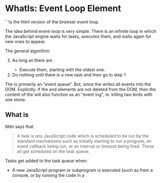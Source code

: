 # WhatIs: Event Loop Element

'<event-loop> 'is the html version of the browser event loop.

The idea behind event-loop is very simple. There is an infinite loop in which the JavaScript engine waits for tasks, 
executes them, and waits again for new ones to appear.

The general algorithm:

1. As long as there are <tasks>.
   * Execute them, starting with the oldest one.
2. Do nothing until there is a new task and then go to step 1

The <event-loop> is primarily an "event queue". But, since the <event-loop> *writes* all events into the DOM. Explicitly.
If the <event> and <task> elements are not deleted from the DOM, then the content of the <event-loop> will also function
as an "event log", ie. killing two birds with one stone.
## What is <task>

Mdn says that 

 > A task is any JavaScript code which is scheduled to be run by the standard mechanisms such as initially starting to 
 >run a program, an event callback being run, or an interval or timeout being fired. These all get scheduled on the task queue.

Tasks get added to the task queue when:

* A new JavaScript program or subprogram is executed (such as from a console, or by running the code in a <script> element) directly.
* An event fires, adding the event's callback function to the task queue.
* A timeout or interval created with setTimeout() or setInterval() is reached, causing the corresponding callback to be added to the task queue.

each time `setTimeout()` is called it produce task,  which `<event-loop>` interprets into a <task> element. 

>That is, `<task>` is the html version of the task in the event loop of the browser.

### HowTo: create <task>
In order to create a <task> it is necessary to keep track of every call to `setTimeout()`. This is done quite simply. 
We store the original function in a global variable, and define our own logic.

```javascript
const setTimeoutOG = window.setTimeout;
window.setTimeout = function setTimeout(cb, ms) {
  const timeoutElement = makeTaskElement(cb, ms);
  timeoutElement && document.querySelector("event-loop").prepend(timeoutElement);
};
```

When a <task> element is created, attributes are defined that display basic setTimeout() information, as well as the creation 
time and the time when the element should be executed. This is necessary to keep track of the timeout and temporarily
execute it later. 

Since it is not possible to pass a function as an attribute value, but it is possible to pass its name. Before add an attribute 
you have to make sure the passed function is in global scope. Obviously, this fact establishes some restrictions on the function. 
For example, it is not possible to pass a function which is in the local scope. The reason is that if you interpret the 
element back into a function, it will be impossible to access the original function. 

Of course, we can pass a local function as an object property, but this has a disadvantage. When the page reloads the
html attributes will be saved but the property won't. Using the attributes we recreate the original `setTimeout()`.

```javascript
function makeTaskElement(cb, ms = 0) {   
  const el = document.createElement('task');     
  el.setAttribute(":created", Date.now());    
  el.setAttribute(":delay", ms);
  el.setAttribute(":start", Date.now() + ms); 
  const name = cb.name;
  if (window[name]) {       
    el.setAttribute(':cb', name);
    el.cb = cb;
    return el;
  } else {
    name ? console.warn("Unable to add local function", name, "to", el) :
      console.warn("Unable to add an anonymous function to", el)
  }
}
```
### HowTo: nested tasks

There are times when necessary to process a chain of functions. In this case you can make nested `<task>`s.

If such a chain should use arguments, we can pass them inside `<task>`. Using this approach, `<event-loop>` handles the 
original function (defined with the `:cb` attribute) using arguments and defines its result directly in `<task>` using the `:res` attribute.

```html
    <task :created="1631618374265" :delay="3000" :start="1631789839346" :cb="plus">
        <task :created="1631618374264" :delay="2000" :start="1631789839346" :cb=multiply>
            <task :created="1631618374262" :delay="1000" :start="1631789839346" :cb=divide>
                <int>6</int>
                <int>1</int>
            </task>
            <int>2</int>
            <int>5</int>
        </task>
        <int>3</int>
    </task>
```

Thi is the same as  

```javascript
 setTimeout(plus(3, setTimeout(multiply(2, 5, setTimeout(divide(6, 1),1000))), 2000), 3000);
```   

## WhatIs <event>


### How to create <event>


## How to make <event-loop>

To start processing <task> and <event> elements, <event-loop> uses the DOMContentLoaded event in its constructor, which 
ensures that the HTML has been fully loaded and parsed.  The :now attribute is also defined, which is used as a relative 
time point when parsing inner elements timestamps.

```javascript
class EventLoop extends FirstConnectedCallbackMixin {
  constructor() {
    super();
    document.addEventListener('DOMContentLoaded', () => {
      if (document.readyState === "loading") return;
      this.setAttribute(":now", Date.now());
      this.findNextTask();
    });
  }
  ...
}
```

To track the first addition of `<event-loop>` to the DOM, [firstConnectedCallback()](https://github.com/orstavik/JoiComponents/blob/a347a7151efe1733dfcfc83518595304eeda3ea9/book/chapter8_HowToMakeMixins/11_Pattern_FirstCallback.md)
is used instead of the traditional `connectedCallback()`. 

   - `this.active` - is used to define the active element and ensure that several elements are not processed at the same time.
   - `this.timer` - identifier `setTimeout()`.

The MutationObserver is used to track the addition of new items.  Each time a callback is triggered, `this.active` becomes
 true and `findNextTask()` is called.  

```javascript
  firstConnectedCallback() {
    this.active = false;
    this.timer = 0;
    const mo = new MutationObserver(mr => {
      if (this.active || !mr[0].addedNodes.length)
        return;
      this.active = true;
      this.findNextTask();
    });
    mo.observe(this, {childList: true});
    const eventLoopElement = document.querySelectorAll("event-loop");
    if (eventLoopElement.length > 1)
      throw new Error("There are two event-loop elements in the DOM at the same time");
    const parentElementTagNAme = eventLoopElement[0].parentNode.tagName;
    if (parentElementTagNAme !== "HEAD" && parentElementTagNAme !== "BODY")
      throw new Error("event-loop element is not either a direct child of either head or body element");
  }
```

The `findNextTask()` keeps track of all items that have been added and are waiting to execute or end a delay.

`<event> `elements have no delay and are processed immediately when `<task>` elements based on setTimeout so must pass a
 delay check (even if it is 0).

The pending `<task>` elements contain only those attributes which were defined at creation. Therefore, the main guideline
for waiting elements is the absence of `:started `attribute. 
In case the call time has not come yet, the original `setTimeout()` is called (which is stored in a global variable) 
to repeat the check at a suitable time.
When the element waits for its call time, a `:started` attribute is added that represents the start time of processing. 
 
```javascript
  findNextTask() {
    const eventLoop = document.querySelector("event-loop");
    const waitingEvent = document.querySelector('event-loop > event:not([\\:started]');
    if (waitingEvent)
      this.runTask(waitingEvent);
    let nonResolvedTask = [...document.querySelectorAll('task:not([\\:started]')].filter(task =>
      !task.hasAttribute(":started") && !task.children.length || !![...task?.children].filter(
        c => !c.hasAttribute(":started") && c.getAttribute(":start") > eventLoop.getAttribute(
        ":now")).length).pop();
    if (!nonResolvedTask)
      return this.active = false;
    const timeToWait = (parseInt(nonResolvedTask.getAttribute(':start')) || 0) - new Date().getTime();
    if (timeToWait <= 0) {
      this.runTask(nonResolvedTask);
    } else {
      this.timer = setTimeoutOG(() => this.findNextTask(), timeToWait);
      this.active = false;
    }
   }
```
After the end of the delay time, the item handled with `runTask()`.

//describe event

First of all, `runTask()` defined `this.active` as `true` and clears `this.timer`, which means starting to process the item.
 
 `<event>` is processed by `propagateEvent()`

Before the start of processing the `:started` attribute defined. It represents the time at which the handler function is active.
The processing of `<task>` depends on its type. If it is nested the processing done with `interpretTask()`, if not - `runTimer()`.

After the handler function executed the result of the execution obtained with `finishTask()`, the `:res` and `:finished`
 attributes defined. `:res` contains the result of the execution, `:finished `- the time the function finished. The next 
`findNextTask()` loop is also started.

```javascript
  finishTask(currentTask, data) {
    currentTask.setAttribute(":res", data);
    currentTask.setAttribute(":finished", Date.now());
    return this.findNextTask();
  }
```

`Promise.then()` is used to handle asynchronous functions. 
In addition, calls to asynchronous functions marked with `:async-started` and :`async-finished` attributes, which store
the start and end of the asynchronous operation.

```javascript
runTask(unresolvedTask) {
    this.active = true;
    if (this.timer)
      clearTimeout(this.timer);
    this.timer = 0;
    if (unresolvedTask?.tagName === "EVENT")
      propagateEvent(unresolvedTask);
    else {
      unresolvedTask.setAttribute(":started", Date.now());
      let res = unresolvedTask.children?.length ? this.interpretTask(unresolvedTask) : runTimer(unresolvedTask);
      typeof res?.then === 'function' ? res.then(data => {
        this.finishTask(unresolvedTask, data)
      }) : this.finishTask(unresolvedTask, res);
      let isAsync = !unresolvedTask.getAttribute(":res");
      let startedTimestamp = unresolvedTask.getAttribute(":started");
      if (isAsync && startedTimestamp) // if it has :started, but no :res, then it is :async-started.
        unresolvedTask.setAttribute(":async-started", startedTimestamp)
      if (isAsync)
        unresolvedTask.setAttribute(":async-finished", Date.now()); // if it has :res, then it is :finished :async-finished.  
    }
  }
```

The `interpretTask()` allows to retrieve the original function using its name from `:cb` attribute.  

`convertArguments()` function allows to correctly interpret string values into the type defined by the tag name of the 
internal elements. Calls the original function with interpreted arguments and defines `:res-type`, for next operations.

```javascript
  interpretTask(timeoutElement) {
    let cb;
    if (timeoutElement.getAttribute(":cb"))
      cb = window[timeoutElement.getAttribute(":cb")];
    const args = this.convertArguments(timeoutElement);
    if (!cb) return;
    let res = cb.call(null, args);
    if (!res) return timeoutElement.getAttribute(":res");
    timeoutElement.setAttribute(":res-type", timeoutElement.lastElementChild.tagName);
    return res;
  }

  convertArguments(timeoutElement, data) {
    let args = [...timeoutElement.children].map(child => {
      let textContent = child.textContent;
      let dataType = child.tagName;
      //3. process <str, <json, <int, <boolean, <float, <el>
      if (dataType === 'TASK') {
        textContent = child.getAttribute(':res');
        dataType = child.getAttribute(':res-type');
        if (!dataType) return console.warn(":res attribute specified without :res-type attribute in ", child)
      }
      if (dataType === 'STR')
        return textContent;
      if (dataType === 'JSON')
        return JSON.parse(textContent);
      if (dataType === 'INT')
        return Number.parseInt(textContent);
      if (dataType === 'BOOLEAN')
        return JSON.parse(textContent);
      if (dataType === 'FLOAT')
        return Number.parseFloat(textContent);
    });
    return args;
  }
```

Non nested `<task>` handles with `runTimer()`. It also retrieves the original function using its name from `:cb` attribute.  

```javascript
function runTimer(el) {
  let cb = el.cb || window[el.getAttribute(":cb")]
  if (!cb) return
  let res = cb.call(el);
  return res;
}
```

## References

1. [MDN: Using microtasks in JavaScript with queueMicrotask()](https://developer.mozilla.org/en-US/docs/Web/API/HTML_DOM_API/Microtask_guide)
